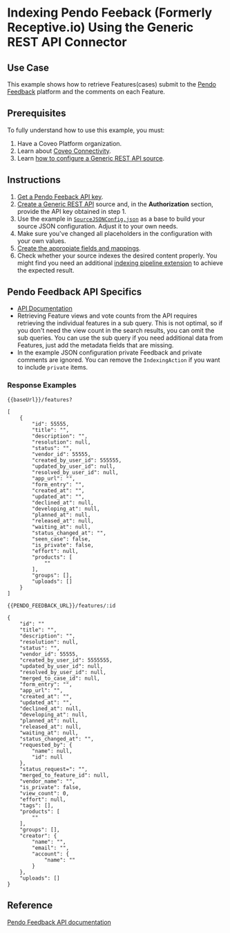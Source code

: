 # Indexing Pendo Feeback (Formerly Receptive.io) Using the Generic REST API Connector

## Use Case
This example shows how to retrieve Features(cases) submit to the [Pendo Feedback](https://app.pendo.io/) platform and the comments on each Feature.

## Prerequisites
To fully understand how to use this example, you must:
1. Have a Coveo Platform organization.
2. Learn about [Coveo Connectivity](https://docs.coveo.com/en/1702/).
3. Learn [how to configure a Generic REST API source](https://docs.coveo.com/en/1896/).

## Instructions
1. [Get a Pendo Feeback API key](https://support.pendo.io/hc/en-us/articles/360042025452-Salesforce-Integration-Setup-for-Feedback#h_6cb2d977-ee2b-4b8f-aa24-66455c2d4b9d).
2. [Create a Generic REST API](https://docs.coveo.com/en/1896/) source and, in the **Authorization** section, provide the API key obtained in step 1.
3. Use the example in [`SourceJSONConfig.json`](https://github.com/coveooss/connectivity-library/blob/master/Pendo%20Feedback/SourceJSONConfig.json) as a base to build your source JSON configuration. Adjust it to your own needs.
4. Make sure you've changed all placeholders in the configuration with your own values.
5. [Create the appropiate fields and mappings](https://docs.coveo.com/en/1896/#completion).
6. Check whether your source indexes the desired content properly. You might find you need an additional [indexing pipeline extension](https://docs.coveo.com/en/1645/) to achieve the expected result.

## Pendo Feedback API Specifics
* [API Documentation](http://apidoc.receptive.io/)
* Retrieving Feature views and vote counts from the API requires retrieving the individual features in a sub query. This is not optimal, so if you don't need the view count in the search results, you can omit the sub queries.
You can use the sub query if you need additional data from Features, just add the metadata fields that are missing.
* In the example JSON configuration private Feedback and private comments are ignored. You can remove the  `IndexingAction` if you want to include `private` items.

### Response Examples

`{{baseUrl}}/features?`
```
[
    {
        "id": 55555,
        "title": "",
        "description": "",
        "resolution": null,
        "status": "",
        "vendor_id": 55555,
        "created_by_user_id": 555555,
        "updated_by_user_id": null,
        "resolved_by_user_id": null,
        "app_url": "",
        "form_entry": "",
        "created_at": "",
        "updated_at": "",
        "declined_at": null,
        "developing_at": null,
        "planned_at": null,
        "released_at": null,
        "waiting_at": null,
        "status_changed_at": "",
        "seen_case": false,
        "is_private": false,
        "effort": null,
        "products": [
            ""
        ],
        "groups": [],
        "uploads": []
    }
]
```

`{{PENDO_FEEDBACK_URL}}/features/:id`
```
{
    "id": ""
    "title": "",
    "description": "",
    "resolution": null,
    "status": "",
    "vendor_id": 55555,
    "created_by_user_id": 5555555,
    "updated_by_user_id": null,
    "resolved_by_user_id": null,
    "merged_to_case_id": null,
    "form_entry": "",
    "app_url": "",
    "created_at": "",
    "updated_at": "",
    "declined_at": null,
    "developing_at": null,
    "planned_at": null,
    "released_at": null,
    "waiting_at": null,
    "status_changed_at": "",
    "requested_by": {
        "name": null,
        "id": null
    },
    "status_request=": "",
    "merged_to_feature_id": null,
    "vendor_name": "",
    "is_private": false,
    "view_count": 0,
    "effort": null,
    "tags": [],
    "products": [
        ""
    ],
    "groups": [],
    "creator": {
        "name": "",
        "email": "",
        "account": {
            "name": ""
        }
    },
    "uploads": []
}
```

## Reference
[Pendo Feedback API documentation](https://developers.pendo.io/docs/?bash#)
